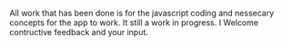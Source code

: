 All work that has been done is for the javascript coding and nessecary concepts for the app to work.
It still a work in progress.
I Welcome contructive feedback and your input.